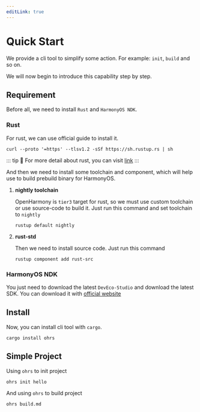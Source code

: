 ```yaml
---
editLink: true
---
```


# Quick Start

We provide a cli tool to simplify some action. For example: `init`, `build` and so on.

We will now begin to introduce this capability step by step.

## Requirement

Before all, we need to install `Rust` and `HarmonyOS NDK`.

### Rust

For rust, we can use official guide to install it.

```shell
curl --proto '=https' --tlsv1.2 -sSf https://sh.rustup.rs | sh
```

::: tip 🌈
For more detail about rust, you can visit [link](https://www.rust-lang.org/learn/get-started)
:::

And then we need to install some toolchain and component, which will help use to build prebuild binary for HarmonyOS.

1. **nightly toolchain**

   OpenHarmony is `tier3` target for rust, so we must use custom toolchain or use source-code to build it.
   Just run this command and set toolchain to `nightly`
   ```shell
   rustup default nightly
   ```
2. **rust-std**   

    Then we need to install source code. Just run this command
   ```shell
   rustup component add rust-src
   ```
   
### HarmonyOS NDK

You just need to download the latest `DevEco-Studio` and download the latest SDK. You can download it with [official website](https://developer.huawei.com/consumer/cn/deveco-studio/)

## Install

Now, you can install cli tool with `cargo`.

```shell
cargo install ohrs
```

## Simple Project

Using `ohrs` to init project

```shell
ohrs init hello
```

And using `ohrs` to build project

```shell
ohrs build.md
```
